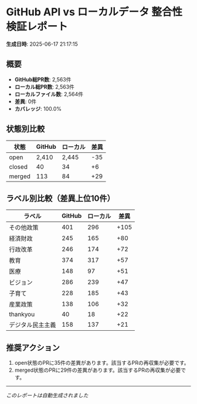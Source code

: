# GitHub API vs ローカルデータ 整合性検証レポート

**生成日時**: 2025-06-17 21:17:15

## 概要

- **GitHub総PR数**: 2,563件
- **ローカル総PR数**: 2,563件
- **ローカルファイル数**: 2,564件
- **差異**: 0件
- **カバレッジ**: 100.0%

## 状態別比較

| 状態 | GitHub | ローカル | 差異 |
|------|--------|----------|------|
| open | 2,410 | 2,445 | -35 |
| closed | 40 | 34 | +6 |
| merged | 113 | 84 | +29 |

## ラベル別比較（差異上位10件）

| ラベル | GitHub | ローカル | 差異 |
|--------|--------|----------|------|
| その他政策 | 401 | 296 | +105 |
| 経済財政 | 245 | 165 | +80 |
| 行政改革 | 246 | 174 | +72 |
| 教育 | 374 | 317 | +57 |
| 医療 | 148 | 97 | +51 |
| ビジョン | 286 | 239 | +47 |
| 子育て | 228 | 185 | +43 |
| 産業政策 | 138 | 106 | +32 |
| thankyou | 40 | 18 | +22 |
| デジタル民主主義 | 158 | 137 | +21 |

## 推奨アクション

1. open状態のPRに35件の差異があります。該当するPRの再収集が必要です。
2. merged状態のPRに29件の差異があります。該当するPRの再収集が必要です。

---
*このレポートは自動生成されました*